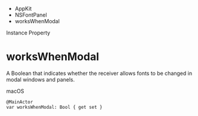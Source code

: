 

- AppKit
- NSFontPanel
-  worksWhenModal 

Instance Property

# worksWhenModal

A Boolean that indicates whether the receiver allows fonts to be changed in modal windows and panels.

macOS

``` source
@MainActor
var worksWhenModal: Bool { get set }
```


